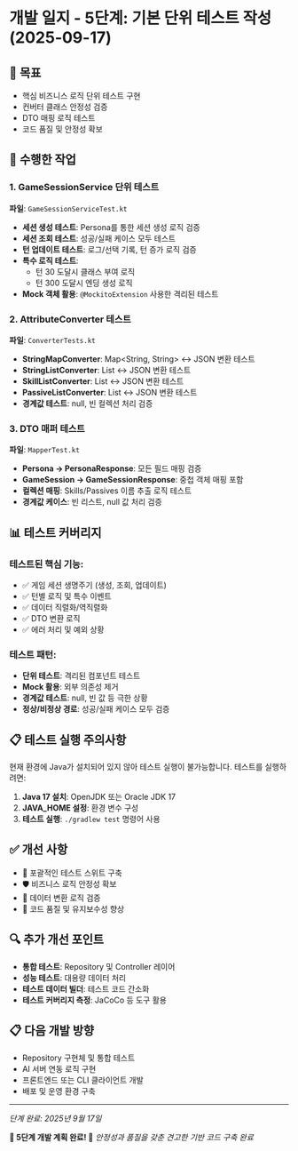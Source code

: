 # 개발 일지 - 5단계: 기본 단위 테스트 작성 (2025-09-17)

## 🎯 목표
- 핵심 비즈니스 로직 단위 테스트 구현
- 컨버터 클래스 안정성 검증
- DTO 매핑 로직 테스트
- 코드 품질 및 안정성 확보

## 🔧 수행한 작업

### 1. GameSessionService 단위 테스트
**파일**: `GameSessionServiceTest.kt`

- **세션 생성 테스트**: Persona를 통한 세션 생성 로직 검증
- **세션 조회 테스트**: 성공/실패 케이스 모두 테스트
- **턴 업데이트 테스트**: 로그/선택 기록, 턴 증가 로직 검증
- **특수 로직 테스트**:
  - 턴 30 도달시 클래스 부여 로직
  - 턴 300 도달시 엔딩 생성 로직
- **Mock 객체 활용**: `@MockitoExtension` 사용한 격리된 테스트

### 2. AttributeConverter 테스트
**파일**: `ConverterTests.kt`

- **StringMapConverter**: Map<String, String> ↔ JSON 변환 테스트
- **StringListConverter**: List<String> ↔ JSON 변환 테스트
- **SkillListConverter**: List<Skill> ↔ JSON 변환 테스트
- **PassiveListConverter**: List<Passive> ↔ JSON 변환 테스트
- **경계값 테스트**: null, 빈 컬렉션 처리 검증

### 3. DTO 매퍼 테스트
**파일**: `MapperTest.kt`

- **Persona → PersonaResponse**: 모든 필드 매핑 검증
- **GameSession → GameSessionResponse**: 중첩 객체 매핑 포함
- **컬렉션 매핑**: Skills/Passives 이름 추출 로직 테스트
- **경계값 케이스**: 빈 리스트, null 값 처리 검증

## 📊 테스트 커버리지

### 테스트된 핵심 기능:
- ✅ 게임 세션 생명주기 (생성, 조회, 업데이트)
- ✅ 턴별 로직 및 특수 이벤트
- ✅ 데이터 직렬화/역직렬화
- ✅ DTO 변환 로직
- ✅ 에러 처리 및 예외 상황

### 테스트 패턴:
- **단위 테스트**: 격리된 컴포넌트 테스트
- **Mock 활용**: 외부 의존성 제거
- **경계값 테스트**: null, 빈 값 등 극한 상황
- **정상/비정상 경로**: 성공/실패 케이스 모두 검증

## 📋 테스트 실행 주의사항

현재 환경에 Java가 설치되어 있지 않아 테스트 실행이 불가능합니다.
테스트를 실행하려면:

1. **Java 17 설치**: OpenJDK 또는 Oracle JDK 17
2. **JAVA_HOME 설정**: 환경 변수 구성
3. **테스트 실행**: `./gradlew test` 명령어 사용

## ✅ 개선 사항
- 🧪 포괄적인 테스트 스위트 구축
- 🛡️ 비즈니스 로직 안정성 확보
- 🔄 데이터 변환 로직 검증
- 📏 코드 품질 및 유지보수성 향상

## 🔍 추가 개선 포인트
- **통합 테스트**: Repository 및 Controller 레이어
- **성능 테스트**: 대용량 데이터 처리
- **테스트 데이터 빌더**: 테스트 코드 간소화
- **테스트 커버리지 측정**: JaCoCo 등 도구 활용

## 📋 다음 개발 방향
- Repository 구현체 및 통합 테스트
- AI 서버 연동 로직 구현
- 프론트엔드 또는 CLI 클라이언트 개발
- 배포 및 운영 환경 구축

---
*단계 완료: 2025년 9월 17일*

**🎉 5단계 개발 계획 완료! 🎉**
*안정성과 품질을 갖춘 견고한 기반 코드 구축 완료*